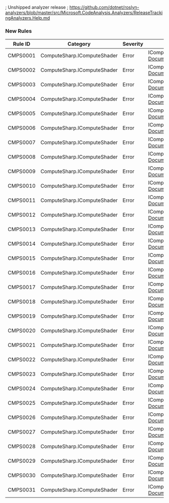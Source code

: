﻿; Unshipped analyzer release
; https://github.com/dotnet/roslyn-analyzers/blob/master/src/Microsoft.CodeAnalysis.Analyzers/ReleaseTrackingAnalyzers.Help.md

### New Rules

Rule ID | Category | Severity | Notes
--------|----------|----------|-------
CMPS0001 | ComputeSharp.IComputeShader | Error | IComputeShaderSourceGenerator, [Documentation](https://github.com/Sergio0694/ComputeSharp)
CMPS0002 | ComputeSharp.IComputeShader | Error | IComputeShaderSourceGenerator, [Documentation](https://github.com/Sergio0694/ComputeSharp)
CMPS0003 | ComputeSharp.IComputeShader | Error | IComputeShaderSourceGenerator, [Documentation](https://github.com/Sergio0694/ComputeSharp)
CMPS0004 | ComputeSharp.IComputeShader | Error | IComputeShaderSourceGenerator, [Documentation](https://github.com/Sergio0694/ComputeSharp)
CMPS0005 | ComputeSharp.IComputeShader | Error | IComputeShaderSourceGenerator, [Documentation](https://github.com/Sergio0694/ComputeSharp)
CMPS0006 | ComputeSharp.IComputeShader | Error | IComputeShaderSourceGenerator, [Documentation](https://github.com/Sergio0694/ComputeSharp)
CMPS0007 | ComputeSharp.IComputeShader | Error | IComputeShaderSourceGenerator, [Documentation](https://github.com/Sergio0694/ComputeSharp)
CMPS0008 | ComputeSharp.IComputeShader | Error | IComputeShaderSourceGenerator, [Documentation](https://github.com/Sergio0694/ComputeSharp)
CMPS0009 | ComputeSharp.IComputeShader | Error | IComputeShaderSourceGenerator, [Documentation](https://github.com/Sergio0694/ComputeSharp)
CMPS0010 | ComputeSharp.IComputeShader | Error | IComputeShaderSourceGenerator, [Documentation](https://github.com/Sergio0694/ComputeSharp)
CMPS0011 | ComputeSharp.IComputeShader | Error | IComputeShaderSourceGenerator, [Documentation](https://github.com/Sergio0694/ComputeSharp)
CMPS0012 | ComputeSharp.IComputeShader | Error | IComputeShaderSourceGenerator, [Documentation](https://github.com/Sergio0694/ComputeSharp)
CMPS0013 | ComputeSharp.IComputeShader | Error | IComputeShaderSourceGenerator, [Documentation](https://github.com/Sergio0694/ComputeSharp)
CMPS0014 | ComputeSharp.IComputeShader | Error | IComputeShaderSourceGenerator, [Documentation](https://github.com/Sergio0694/ComputeSharp)
CMPS0015 | ComputeSharp.IComputeShader | Error | IComputeShaderSourceGenerator, [Documentation](https://github.com/Sergio0694/ComputeSharp)
CMPS0016 | ComputeSharp.IComputeShader | Error | IComputeShaderSourceGenerator, [Documentation](https://github.com/Sergio0694/ComputeSharp)
CMPS0017 | ComputeSharp.IComputeShader | Error | IComputeShaderSourceGenerator, [Documentation](https://github.com/Sergio0694/ComputeSharp)
CMPS0018 | ComputeSharp.IComputeShader | Error | IComputeShaderSourceGenerator, [Documentation](https://github.com/Sergio0694/ComputeSharp)
CMPS0019 | ComputeSharp.IComputeShader | Error | IComputeShaderSourceGenerator, [Documentation](https://github.com/Sergio0694/ComputeSharp)
CMPS0020 | ComputeSharp.IComputeShader | Error | IComputeShaderSourceGenerator, [Documentation](https://github.com/Sergio0694/ComputeSharp)
CMPS0021 | ComputeSharp.IComputeShader | Error | IComputeShaderSourceGenerator, [Documentation](https://github.com/Sergio0694/ComputeSharp)
CMPS0022 | ComputeSharp.IComputeShader | Error | IComputeShaderSourceGenerator, [Documentation](https://github.com/Sergio0694/ComputeSharp)
CMPS0023 | ComputeSharp.IComputeShader | Error | IComputeShaderSourceGenerator, [Documentation](https://github.com/Sergio0694/ComputeSharp)
CMPS0024 | ComputeSharp.IComputeShader | Error | IComputeShaderSourceGenerator, [Documentation](https://github.com/Sergio0694/ComputeSharp)
CMPS0025 | ComputeSharp.IComputeShader | Error | IComputeShaderSourceGenerator, [Documentation](https://github.com/Sergio0694/ComputeSharp)
CMPS0026 | ComputeSharp.IComputeShader | Error | IComputeShaderSourceGenerator, [Documentation](https://github.com/Sergio0694/ComputeSharp)
CMPS0027 | ComputeSharp.IComputeShader | Error | IComputeShaderSourceGenerator, [Documentation](https://github.com/Sergio0694/ComputeSharp)
CMPS0028 | ComputeSharp.IComputeShader | Error | IComputeShaderSourceGenerator, [Documentation](https://github.com/Sergio0694/ComputeSharp)
CMPS0029 | ComputeSharp.IComputeShader | Error | IComputeShaderSourceGenerator, [Documentation](https://github.com/Sergio0694/ComputeSharp)
CMPS0030 | ComputeSharp.IComputeShader | Error | IComputeShaderSourceGenerator, [Documentation](https://github.com/Sergio0694/ComputeSharp)
CMPS0031 | ComputeSharp.IComputeShader | Error | IComputeShaderSourceGenerator, [Documentation](https://github.com/Sergio0694/ComputeSharp)